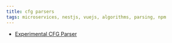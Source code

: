 ```yaml
---
title: cfg parsers
tags: microservices, nestjs, vuejs, algorithms, parsing, npm
---
```


<ul>
    <li>
        <a href="https://cfg-parser.onrender.com">
            Experimental CFG Parser
        </a>
    </li>
</ul>